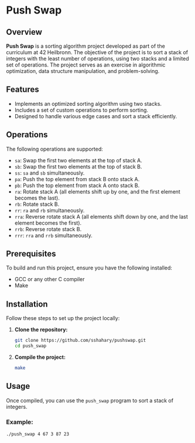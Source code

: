 # Push Swap

## Overview

**Push Swap** is a sorting algorithm project developed as part of the curriculum at 42 Heilbronn. The objective of the project is to sort a stack of integers with the least number of operations, using two stacks and a limited set of operations. The project serves as an exercise in algorithmic optimization, data structure manipulation, and problem-solving.

## Features

- Implements an optimized sorting algorithm using two stacks.
- Includes a set of custom operations to perform sorting.
- Designed to handle various edge cases and sort a stack efficiently.

## Operations

The following operations are supported:

- `sa`: Swap the first two elements at the top of stack A.
- `sb`: Swap the first two elements at the top of stack B.
- `ss`: `sa` and `sb` simultaneously.
- `pa`: Push the top element from stack B onto stack A.
- `pb`: Push the top element from stack A onto stack B.
- `ra`: Rotate stack A (all elements shift up by one, and the first element becomes the last).
- `rb`: Rotate stack B.
- `rr`: `ra` and `rb` simultaneously.
- `rra`: Reverse rotate stack A (all elements shift down by one, and the last element becomes the first).
- `rrb`: Reverse rotate stack B.
- `rrr`: `rra` and `rrb` simultaneously.

## Prerequisites

To build and run this project, ensure you have the following installed:

- GCC or any other C compiler
- Make

## Installation

Follow these steps to set up the project locally:

1. **Clone the repository:**
    ```bash
    git clone https://github.com/sshahary/pushswap.git
    cd push_swap
    ```

2. **Compile the project:**
    ```bash
    make
    ```

## Usage

Once compiled, you can use the `push_swap` program to sort a stack of integers. 

### Example:

```bash
./push_swap 4 67 3 87 23
